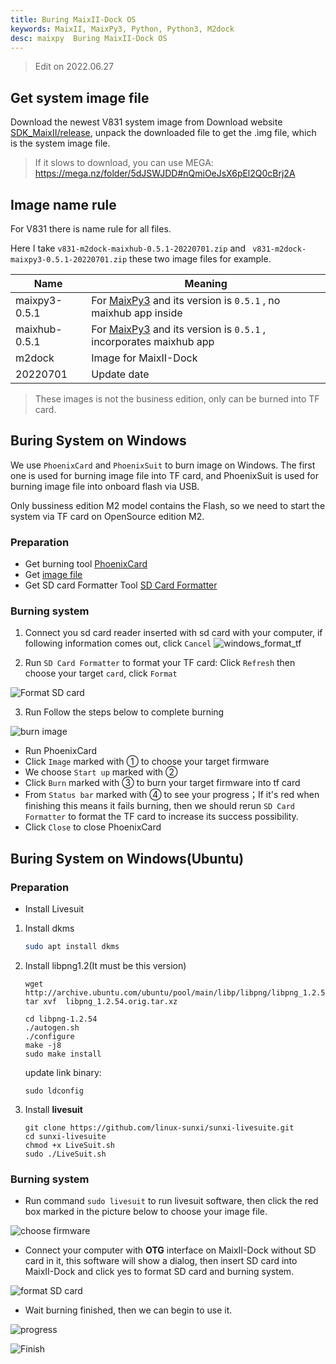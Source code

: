 ```yaml
---
title: Buring MaixII-Dock OS
keywords: MaixII, MaixPy3, Python, Python3, M2dock
desc: maixpy  Buring MaixII-Dock OS
---
```


> Edit on 2022.06.27

## Get system image file

Download the newest V831 system image from Download website [SDK_MaixII/release](https://dl.sipeed.com/shareURL/MaixII/MaixII-Dock/SDK/release), unpack the downloaded file to get the .img file, which is the system image file. 

> If it slows to download, you can use MEGA: https://mega.nz/folder/5dJSWJDD#nQmiOeJsX6pEl2Q0cBrj2A

## Image name rule

For V831 there is name rule for all files.

Here I take `v831-m2dock-maixhub-0.5.1-20220701.zip` and ` v831-m2dock-maixpy3-0.5.1-20220701.zip`  these two image files for example.

| Name          | Meaning                                                                                              |
| ------------- | ---------------------------------------------------------------------------------------------------- |
| maixpy3-0.5.1 | For [MaixPy3](https://wiki.sipeed.com/maixpy3) and its version is `0.5.1` , no maixhub app inside    |
| maixhub-0.5.1 | For [MaixPy3](https://wiki.sipeed.com/maixpy3) and its version is `0.5.1` , incorporates maixhub app |
| m2dock        | Image for MaixII-Dock                                                                                |
| 20220701      | Update date                                                                                          |

> These images is not the business edition, only can be burned into TF card.

## Buring System on Windows

We use `PhoenixCard` and `PhoenixSuit` to burn image on Windows. The first one is used for burning image file into TF card, and PhoenixSuit is used for burning image file into onboard flash via USB.

Only bussiness edition M2 model contains the Flash, so we need to start the system via TF card on OpenSource edition M2.

### Preparation

- Get burning tool [PhoenixCard](https://dl.sipeed.com/shareURL/MaixII/MaixII-Dock/SDK/tools)
- Get [image file](https://dl.sipeed.com/shareURL/MaixII/MaixII-Dock/SDK/release)
- Get SD card Formatter Tool [SD Card Formatter](https://www.sdcard.org/downloads/formatter/eula_windows/SDCardFormatterv5_WinEN.zip)

### Burning system

1. Connect you sd card reader inserted with sd card with your computer, if following information comes out, click `Cancel`
   ![windows_format_tf](./assets/windows_format_tf.png)

2. Run `SD Card Formatter` to format your TF card: Click `Refresh` then choose your target `card`, click `Format`

![Format SD card](./../../../assets/maixII/V831/image-20210802102810041.png)

3. Run Follow the steps below to complete burning

![burn image](./../../lichee/assets/RV/flash.png)

- Run PhoenixCard
- Click `Image` marked with ① to choose your target firmware
- We choose `Start up` marked with ② 
- Click `Burn` marked with ③ to burn your target firmware into tf card
- From `Status bar` marked with ④ to see your progress；If it's red when finishing this means it fails burning, then we should rerun `SD Card Formatter` to format the TF card to increase its success possibility.
- Click `Close` to close PhoenixCard

## Buring System on Windows(Ubuntu)

### Preparation

- Install Livesuit

1. Install dkms

    ```bash
    sudo apt install dkms
    ```

2. Install libpng1.2(It must be this version)

     ```shell
     wget http://archive.ubuntu.com/ubuntu/pool/main/libp/libpng/libpng_1.2.54.orig.tar.xz
     tar xvf  libpng_1.2.54.orig.tar.xz
     ```

     ```shell
     cd libpng-1.2.54
     ./autogen.sh
     ./configure
     make -j8
     sudo make install
     ```

     update link binary:

     ```shell
     sudo ldconfig
     ```

3. Install **livesuit**

     ```shell
     git clone https://github.com/linux-sunxi/sunxi-livesuite.git
     cd sunxi-livesuite
     chmod +x LiveSuit.sh
     sudo ./LiveSuit.sh
     ```

### Burning system

- Run command `sudo livesuit` to run livesuit software, then click the red box marked in the picture below to choose your image file.

![choose firmware](./../../../zh/maixII/M2/asserts/flash_15.png)

- Connect your computer with **OTG** interface on MaixII-Dock without SD card in it, this software will show a dialog, then insert SD card into MaixII-Dock and click yes to format SD card and burning system.

![format SD card](./../../../zh/maixII/M2/asserts/flash_17.png)

- Wait burning finished, then we can begin to use it.

![progress](./../../../zh/maixII/M2/asserts/flash_19.png)

![Finish](./../../../zh/maixII/M2/asserts/flash_21.png)